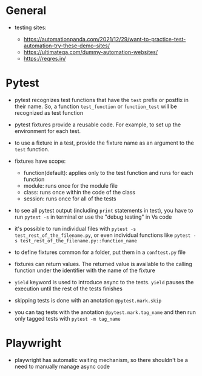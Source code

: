 # General

- testing sites:

  + https://automationpanda.com/2021/12/29/want-to-practice-test-automation-try-these-demo-sites/
  + https://ultimateqa.com/dummy-automation-websites/
  + https://reqres.in/

# Pytest

- pytest recognizes test functions that have the `test` prefix or postfix in their name. So, a function `test_function` or `function_test` will be recognized as test function
- pytest fixtures provide a reusable code. For example, to set up the environment for each test.
- to use a fixture in a test, provide the fixture name as an argument to the `test` function.
- fixtures have scope:

  - function(default): applies only to the test function and runs for each function
  - module: runs once for the module file
  - class: runs once within the code of the class
  - session: runs once for all of the tests

- to see all pytest output (including `print` statements in test), you have to run `pytest -s` in terminal or use the "debug testing" in Vs code
- it's possible to run individual files with `pytest -s test_rest_of_the_filename.py`, or even individual functions like `pytest -s test_rest_of_the_filename.py::function_name`
- to define fixtures common for a folder, put them in a `conftest.py` file
- fixtures can return values. The returned value is available to the calling function under the identifier with the name of the fixture 
- `yield` keyword is used to introduce async to the tests. `yield` pauses the execution until the rest of the tests finishes
- skipping tests is done with an anotation `@pytest.mark.skip`
- you can tag tests with the anotation `@pytest.mark.tag_name` and then run only tagged tests with `pytest -m tag_name`

# Playwright

- playwright has automatic waiting mechanism, so there shouldn't be a need to manually manage async code